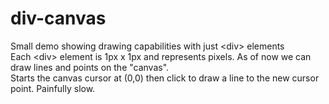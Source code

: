 # div-canvas
Small demo showing drawing capabilities with just &lt;div> elements<br>
Each &lt;div> element is 1px x 1px and represents pixels. As of now we can draw lines and points on the "canvas".<br>
Starts the canvas cursor at (0,0) then click to draw a line to the new cursor point. Painfully slow.
